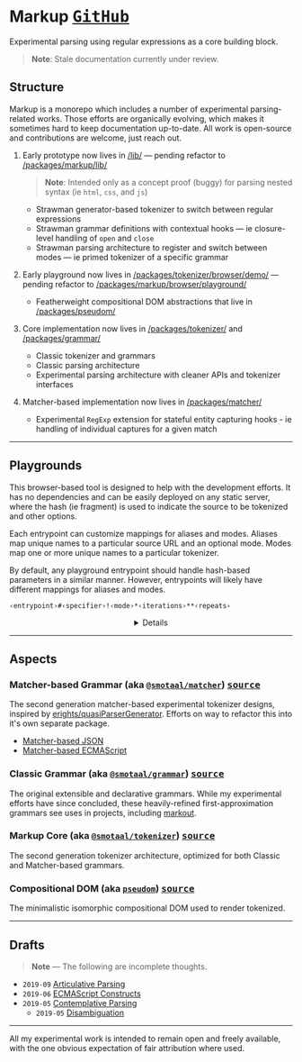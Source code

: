 # Markup [<kbd float-right>GitHub</kbd>][/./]

Experimental parsing using regular expressions as a core building block.

> **Note**: Stale documentation currently under review.

## Structure

Markup is a monorepo which includes a number of experimental parsing-related works. Those efforts are organically evolving, which makes it sometimes hard to keep documentation up-to-date. All work is open-source and contributions are welcome, just reach out.

1. Early prototype now lives in [/lib/][] — pending refactor to [/packages/markup/lib/][]

   > **Note**: Intended only as a concept proof (buggy) for parsing nested syntax (ie `html`, `css`, and `js`)

   - Strawman generator-based tokenizer to switch between regular expressions
   - Strawman grammar definitions with contextual hooks — ie closure-level handling of `open` and `close`
   - Strawman parsing architecture to register and switch between modes — ie primed tokenizer of a specific grammar

2. Early playground now lives in [/packages/tokenizer/browser/demo/][] — pending refactor to [/packages/markup/browser/playground/][]

   - Featherweight compositional DOM abstractions that live in [/packages/pseudom/][]

3. Core implementation now lives in [/packages/tokenizer/][] and [/packages/grammar/][]

   - Classic tokenizer and grammars
   - Classic parsing architecture
   - Experimental parsing architecture with cleaner APIs and tokenizer interfaces

4. Matcher-based implementation now lives in [/packages/matcher/][]

   - Experimental `RegExp` extension for stateful entity capturing hooks - ie handling of individual captures for a given match

---

## Playgrounds

This browser-based tool is designed to help with the development efforts. It has no dependencies and can be easily deployed on any static server, where the hash (ie fragment) is used to indicate the source to be tokenized and other options.

Each entrypoint can customize mappings for aliases and modes. Aliases map unique names to a particular source URL and an optional mode. Modes map one or more unique names to a particular tokenizer.

By default, any playground entrypoint should handle hash-based parameters in a similar manner. However, entrypoints will likely have different mappings for aliases and modes.

```
‹entrypoint›#‹specifier›!‹mode›*‹iterations›**‹repeats›
```

<details><summary align=center>Details</summary>

Hashes are options, but if a source is specified, it needs to go before any other parameters. But keep in mind that the fallback for the omitted parameters can be customized for each entrypoint and so they may behave differently unless explicit. The order for all other parameters aside from the source specifier should not matter.

**Entrypoints**

A number of playground entrypoints are hosted directly from the repository and are available through.

- https://smotaal.io/markup/markup.html
- https://smotaal.io/markup/experimental/
- https://smotaal.io/markup/experimental/es/
- https://smotaal.io/markup/experimental/json/

**Specifiers & Modes**

Aside from mapped aliases, convenience prefixes are also incorporated for `unpkg:` and `cdnjs:` by default, which may be further customized by entrypoints. Those prefixes are first delegated to respective resolvers to determine the URL of the fetched source.

If an explicit mode parameter is passed, it will take first precedence, otherwise, the mode is determined from the alias or the `content-type` header of the fetched source. Each playground can override some of this behavior.

**Iterations & Repeats**

By default, each source will have a warmup parse, followed by a timed headless parse, followed by separate timed rendered parse. The average times are shown following each step.

Additional iterations can be specified to improve sampling accuracy for the average headless time. Additional repeats can be specified to sequentially render the same source multiple times.

**Additional Notes**

Efforts are on way to incorporate documentation into playgrounds.

</details>

---

## Aspects

### Matcher-based Grammar (aka [`@smotaal/matcher`](./packages/matcher/README.md)) [<kbd float-right>source</kbd>][/packages/matcher/]

The second generation matcher-based experimental tokenizer designs, inspired by [erights/quasiParserGenerator](https://github.com/erights/quasiParserGenerator). Efforts on way to refactor this into it's own separate package.

- [Matcher-based JSON](./experimental/json/)
- [Matcher-based ECMAScript](./experimental/es/)

### Classic Grammar (aka [`@smotaal/grammar`](./packages/grammar/README.md)) [<kbd float-right>source</kbd>][/packages/grammar/]

The original extensible and declarative grammars. While my experimental efforts have since concluded, these heavily-refined first-approximation grammars see uses in projects, including [markout](https://www.smotaal.io/markout 'Markout').

### Markup Core (aka [`@smotaal/tokenizer`](./packages/tokenizer/README.md)) [<kbd float-right>source</kbd>][/packages/tokenizer/]

The second generation tokenizer architecture, optimized for both Classic and Matcher-based grammars.

### Compositional DOM (aka [`pseudom`](./packages/pseudom/README.md)) [<kbd float-right>source</kbd>][/packages/pseudom/]

The minimalistic isomorphic compositional DOM used to render tokenized.

---

## Drafts

> **Note** — The following are incomplete thoughts.

- `2019-09` [Articulative Parsing](/experimental-modules-shim/documentation/Articulative-Parsing.md)
- `2019-06` [ECMAScript Constructs](/markup/experimental/es/Constructs.md)
- `2019-05` [Contemplative Parsing](/experimental-modules-shim/documentation/Contemplative-Parsing.md)
  - `2019-05` [Disambiguation](/experimental-modules-shim/documentation/Contemplative-Parsing-Disambiguation.md)

---

All my experimental work is intended to remain open and freely available, with the one obvious expectation of fair attribution where used.

[/./]: https://github.com/SMotaal/markup/tree/master/
[/lib/]: https://github.com/SMotaal/markup/tree/master/lib/
[/packages/grammar/]: https://github.com/SMotaal/markup/tree/master/packages/grammar/
[/packages/tokenizer/]: https://github.com/SMotaal/markup/tree/master/packages/tokenizer/
[/packages/tokenizer/browser/demo/]: https://github.com/SMotaal/markup/tree/master/packages/tokenizer/browser/demo/
[/packages/matcher/]: https://github.com/SMotaal/markup/tree/master/packages/matcher/
[/packages/markup/lib/]: https://github.com/SMotaal/markup/tree/master/packages/markup/lib/
[/packages/markup/browser/playground/]: https://github.com/SMotaal/markup/tree/master/packages/markup/browser/playground/
[/packages/pseudom/]: https://github.com/SMotaal/markup/tree/master/packages/pseudom/
